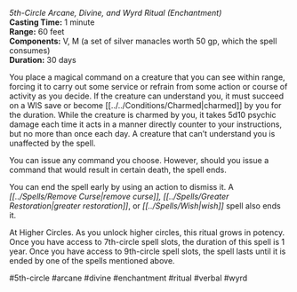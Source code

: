 *5th-Circle Arcane, Divine, and Wyrd Ritual (Enchantment)*  
**Casting Time:** 1 minute  
**Range:** 60 feet  
**Components:** V, M (a set of silver manacles worth 50 gp, which the spell consumes)  
**Duration:** 30 days

You place a magical command on a creature that you can see within range, forcing it to carry out some service or refrain from some action or course of activity as you decide. If the creature can understand you, it must succeed on a WIS save or become [[../../Conditions/Charmed|charmed]] by you for the duration. While the creature is charmed by you, it takes 5d10 psychic damage each time it acts in a manner directly counter to your instructions, but no more than once each day. A creature that can’t understand you is unaffected by the spell.

You can issue any command you choose. However, should you issue a command that would result in certain death, the spell ends.

You can end the spell early by using an action to dismiss it. A *[[../Spells/Remove Curse|remove curse]], [[../Spells/Greater Restoration|greater restoration]]*, or *[[../Spells/Wish|wish]]* spell also ends it.

At Higher Circles. As you unlock higher circles, this ritual grows in potency. Once you have access to 7th-circle spell slots, the duration of this spell is 1 year. Once you have access to 9th-circle spell slots, the spell lasts until it is ended by one of the spells mentioned above.

#5th-circle #arcane #divine #enchantment #ritual #verbal #wyrd
